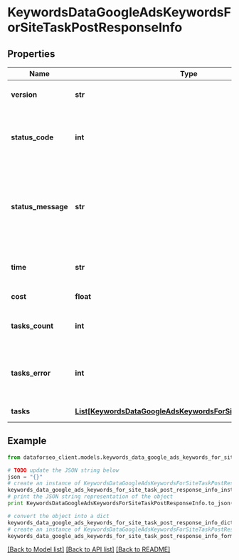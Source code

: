 # KeywordsDataGoogleAdsKeywordsForSiteTaskPostResponseInfo


## Properties

Name | Type | Description | Notes
------------ | ------------- | ------------- | -------------
**version** | **str** | the current version of the API | [optional] 
**status_code** | **int** | general status code you can find the full list of the response codes here | [optional] 
**status_message** | **str** | general informational message you can find the full list of general informational messages here | [optional] 
**time** | **str** | total execution time, seconds | [optional] 
**cost** | **float** | total tasks cost, USD | [optional] 
**tasks_count** | **int** | the number of tasks in the tasks array | [optional] 
**tasks_error** | **int** | the number of tasks in the tasks array returned with an error | [optional] 
**tasks** | [**List[KeywordsDataGoogleAdsKeywordsForSiteTaskPostTaskInfo]**](KeywordsDataGoogleAdsKeywordsForSiteTaskPostTaskInfo.md) | array of tasks | [optional] 

## Example

```python
from dataforseo_client.models.keywords_data_google_ads_keywords_for_site_task_post_response_info import KeywordsDataGoogleAdsKeywordsForSiteTaskPostResponseInfo

# TODO update the JSON string below
json = "{}"
# create an instance of KeywordsDataGoogleAdsKeywordsForSiteTaskPostResponseInfo from a JSON string
keywords_data_google_ads_keywords_for_site_task_post_response_info_instance = KeywordsDataGoogleAdsKeywordsForSiteTaskPostResponseInfo.from_json(json)
# print the JSON string representation of the object
print KeywordsDataGoogleAdsKeywordsForSiteTaskPostResponseInfo.to_json()

# convert the object into a dict
keywords_data_google_ads_keywords_for_site_task_post_response_info_dict = keywords_data_google_ads_keywords_for_site_task_post_response_info_instance.to_dict()
# create an instance of KeywordsDataGoogleAdsKeywordsForSiteTaskPostResponseInfo from a dict
keywords_data_google_ads_keywords_for_site_task_post_response_info_form_dict = keywords_data_google_ads_keywords_for_site_task_post_response_info.from_dict(keywords_data_google_ads_keywords_for_site_task_post_response_info_dict)
```
[[Back to Model list]](../README.md#documentation-for-models) [[Back to API list]](../README.md#documentation-for-api-endpoints) [[Back to README]](../README.md)


